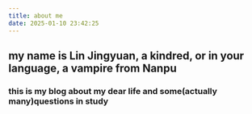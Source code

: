 ```yaml
---
title: about me
date: 2025-01-10 23:42:25
---
```


## my name is Lin Jingyuan, a kindred, or in your language, a vampire from Nanpu

### this is my blog about my dear life and some(actually many)questions in study
